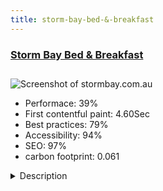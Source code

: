 ```yaml
---
title: storm-bay-bed-&-breakfast
---
```


<div style="height: 3rem">
  <a href="https://stormbay.com.au"><h3>Storm Bay Bed & Breakfast</h3></a>
</div>
<img loading="lazy" src="/images/thumbs/stormbay.com.au.jpg" alt="Screenshot of stormbay.com.au" />
<ul>
  <li>Performace: 39%</li>
  <li>
    First contentful paint:
    4.60Sec
  </li>
  <li>Best practices: 79%</li>
  <li>Accessibility: 94%</li>
  <li>SEO: 97%</li>
  <li>carbon footprint: 0.061</li>
</ul>
<details>
  <summary>Description</summary>
  <p>This new version of the Storm Bay Bed & Breakfast website promotes its award winning accommodation to guests visiting Tasmania in Australia.

The website shows off the accommodation, local activities and local attractions through the use of larger and better quality images and hopefully gives visitors more incentive to come to the local area and to book this particular accommodation.

It is also hoped that additional direct bookings can be achieved through a more prominent booking button visible on all screen widths and through benefit driven booking promotions not available to visitors booking through external booking services.

The new layout, fonts and colours intend to better convey the quality of the accommodation compared to the previous version of the website.

Part of the design brief also involved improving page load times which has been achieved mainly by switching to the Helix Ultimate framework and template.The website is based on the Helix Ultimate template framework.

Custom CSS and custom jQuery are used for some design elements e.g. the sliding panels on the "Food & Drink" and "Things To Do" pages that toggle additional information about attractions via the "More/Less" button and OpenStreetMap location maps toggle over the article introduction images via the "Map" button.

Other features include:

• title slideshow using the free Slideshow CK module
• local weather and time displayed over the slideshow using the free WeatherAholic module
• additional languages available via the GTranslate module 
• galleries on some pages using Event Gallery Extended
• filtering option on the "Food & Drink" and "Things To Do" Category Blog pages using the free Tags – Filter plugin
• dedicated Awards page using JUX Timeline to show recent and previous awards
• an external booking page displayed via an iframe
• OpenStreetMap location maps using OSModul
• custom contact form including Google reCAPTCHA to minimise spam</p>
</details>

